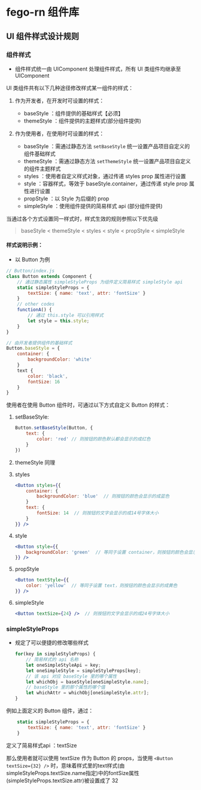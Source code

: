 # fego-rn 组件库
## UI 组件样式设计规则

### 组件样式
- 组件样式统一由 UIComponent 处理组件样式，所有 UI 类组件均继承至 UIComponent

UI 类组件共有以下几种途径修改样式某一组件的样式：

1. 作为开发者，在开发时可设置的样式：
	- baseStyle ：组件提供的基础样式【必须】
	- themeStyle ：组件提供的主题样式(部分组件提供)

2. 作为使用者，在使用时可设置的样式：
	- baseStyle ：需通过静态方法 `setBaseStyle` 统一设置产品项目自定义的组件基础样式
	- themeStyle ：需通过静态方法 `setThemeStyle` 统一设置产品项目自定义的组件主题样式
	- styles ：使用者自定义样式对象，通过传递 styles prop 属性进行设置
	- style ：容器样式，等效于 baseStyle.container，通过传递 style prop 属性进行设置
	- propStyle ：以 Style 为后缀的 prop
	- simpleStyle ：使用组件提供的简易样式 api (部分组件提供)


当通过各个方式设置同一样式时，样式生效的规则参照以下优先级
> baseStyle < themeStyle < styles < style < propStyle < simpleStyle


#### 样式说明示例：

- 以 Button 为例

```js
// Button/index.js
class Button extends Component {
	// 通过静态属性 simpleStyleProps 为组件定义简易样式 simpleStyle api
	static simpleStyleProps = {
		textSize: { name: 'text', attr: 'fontSize' }
	}
	// other codes
	functionA() {
		// 通过 this.style 可以引用样式
		let style = this.style;
	}
}

// 由开发者提供组件的基础样式
Button.baseStyle = {
	container: {
		backgroundColor: 'white'
	}
	text {
		color: 'black',
		fontSize: 16
	}
}
```

使用者在使用 Button 组件时，可通过以下方式自定义 Button 的样式：

1. setBaseStyle:
	
	```jsx
	Button.setBaseStyle(Button, {
		text: {
			color: 'red' // 则按钮的颜色默认都会显示的成红色
		}
	})
	```
2. themeStyle 同理
2. styles
	
	```jsx
	<Button styles={{
		container: {
			backgroundColor: 'blue'  // 则按钮的颜色会显示的成蓝色
		}
		text: {
			fontSize: 14  // 则按钮的文字会显示的成14号字体大小
		}
	}} />
	```
3. style

	```jsx
	<Button style={{
		backgroundColor: 'green'  // 等同于设置 container，则按钮的颜色会显示的成蓝色
	}} />
	```
4. propStyle
	
	```jsx
	<Button textStyle={{
		color: 'yellow'  // 等同于设置 text，则按钮的颜色会显示的成黄色
	}} />
	```
5. simpleStyle
	
	```jsx
	<Button textSize={24} />  // 则按钮的文字会显示的成24号字体大小
	```

### simpleStyleProps 
- 规定了可以便捷的修改哪些样式
	
	```js
	for(key in simpleStyleProps) {
		// 简易样式的 api 名称
		let oneSimpleStyleApi = key;
		let oneSimpleStyle = simpleStyleProps[key];
		// 该 api 对应 baseStyle 里的哪个属性
		let whichObj = baseStyle[oneSimpleStyle.name];
		// baseStyle 里的那个属性的哪个值
		let whichAttr = whichObj[oneSimpleStyle.attr];
	}
	```

例如上面定义的 Button 组件，通过： 

```js
	static simpleStyleProps = {
		textSize: { name: 'text', attr: 'fontSize' }
	}
```

定义了简易样式api ：textSize

那么使用者就可以使用 textSize 作为 Button 的 props，当使用 `<Button textSize={32} />` 时，意味着样式里的text样式(由simpleStyleProps.textSize.name指定)中的fontSize属性(simpleStyleProps.textSize.attr)被设置成了 32

